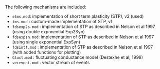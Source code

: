 The following mechanisms are included:
- `etms.mod`: implementation of short term plasticity (STP), v2 (used)
- `tms.mod` : custom-made implementation of STP, v1
- `fdsexp2s.mod` : implementation of STP as described in Nelson et al 1997 (using double exponential Exp2Syn)
- `fdsexpsn.mod`: implementation of STP as described in Nelson et al 1997 (using single exponential ExpSyn)
- `fdsintf.mod` : implementation of STP as described in Nelson et al 1997 (with added functions for plotting)
- `Gluct.mod` : fluctuating conductance model (Destexhe et al, 1999)
- `vecevent.mod` : vector stream of events
